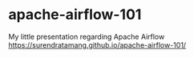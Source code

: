 # apache-airflow-101
My little presentation regarding Apache Airflow
https://surendratamang.github.io/apache-airflow-101/
